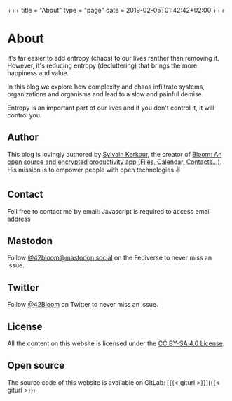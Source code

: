 +++
title = "About"
type = "page"
date = 2019-02-05T01:42:42+02:00
+++

# About
<!--
We believe that entropy (which can be defined as a measurement of chaos, complexity) is inevitable, and equilibrium is death.
As product designers, developers, entrepreneurs, managers... it's our role to manage complexity.
We share on this blog our ideas and experience on how we tackle entropy and keep things simple. -->

<!-- Sometime, it's the lack of entropy that can be fatal: in cryptography or in lottery for example. Anyway -->

It's far easier to add entropy (chaos) to our lives ranther than removing it.
However, it's reducing entropy (decluttering) that brings the more happiness and value.

<!-- Equilibrium is death and too much entropy (chaos) is fatal. -->

In this blog we explore how complexity and chaos infiltrate systems, organizations and organisms and lead to a slow and painful demise.


Entropy is an important part of our lives and if you don't control it, it will control you.




## Author

This blog is lovingly authored by
<a href="https://kerkour.fr" rel="noopener" target="_blank">Sylvain Kerkour</a>, the creator of
<a href="https://bloom.sh" target="_blank" rel="noopener">
Bloom: An open source and encrypted productivity app (Files, Calendar, Contacts...)</a>.<br />
His mission is to empower people with open technologies ✌️



## Contact

Fell free to contact me by email: <span class="obfuscated-email">Javascript is required to access email address</span>



## Mastodon

Follow
<a href="https://mastodon.social/@42bloom" target="_blank" rel="noopener">@42bloom@mastodon.social</a> on the Fediverse to never miss an issue.



## Twitter

Follow
<a href="https://twitter.com/@42Bloom" target="_blank" rel="noopener">@42Bloom</a> on Twitter to never miss an issue.



## License

All the content on this website is licensed under the
[CC BY-SA 4.0 License](https://creativecommons.org/licenses/by-sa/4.0/).


## Open source

The source code of this website is available on GitLab:
[{{< giturl >}}]({{< giturl >}})
